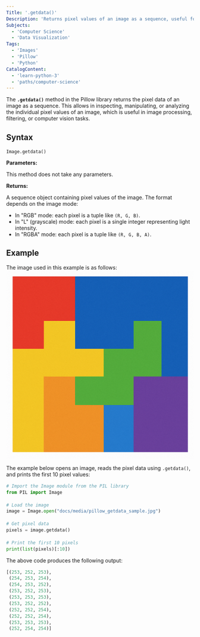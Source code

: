 ```yaml
---
Title: '.getdata()'
Description: 'Returns pixel values of an image as a sequence, useful for inspection and processing.'
Subjects:
  - 'Computer Science'
  - 'Data Visualization'
Tags:
  - 'Images'
  - 'Pillow'
  - 'Python'
CatalogContent:
  - 'learn-python-3'
  - 'paths/computer-science'
---
```


The **`.getdata()`** method in the Pillow library returns the pixel data of an image as a sequence. This allows in inspecting, manipulating, or analyzing the individual pixel values of an image, which is useful in image processing, filtering, or computer vision tasks.

## Syntax

```pseudo
Image.getdata()
```

**Parameters:**

This method does not take any parameters.

**Returns:**  

A sequence object containing pixel values of the image. The format depends on the image mode:

- In "RGB" mode: each pixel is a tuple like `(R, G, B)`.
- In "L" (grayscale) mode: each pixel is a single integer representing light intensity.
- In "RGBA" mode: each pixel is a tuple like `(R, G, B, A)`.

## Example

The image used in this example is as follows:
![Sample Image](https://github.com/TanyaDyakonova/docs/raw/main/media/pillow_getdata_sample.jpg)

The example below opens an image, reads the pixel data using `.getdata()`, and prints the first 10 pixel values:

```py
# Import the Image module from the PIL library
from PIL import Image

# Load the image
image = Image.open("docs/media/pillow_getdata_sample.jpg")

# Get pixel data
pixels = image.getdata()

# Print the first 10 pixels
print(list(pixels)[:10])
```

The above code produces the following output:

```python
[(253, 252, 253),
 (254, 253, 254), 
 (254, 253, 252),
 (253, 252, 253), 
 (253, 253, 253), 
 (253, 252, 252), 
 (252, 252, 254), 
 (252, 252, 254), 
 (253, 253, 253), 
 (252, 254, 254)]
```

